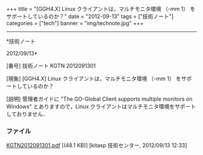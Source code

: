 ﻿+++
title = "[GGH4.X] Linux クライアントは，マルチモニタ環境 （-mm 1） をサポートしているのか？"
date = "2012-09-13"
tags = ["技術ノート"]
categories = ["tech"]
banner = "img/technote.jpg"
+++

-----------------------------------------------------------------------------------------------------------------------------

*技術ノート

2012/09/13*


[番号]
技術ノート KGTN 2012091301

[現象]
[GGH4.X] Linux クライアントは，マルチモニタ環境 （-mm 1）
をサポートしているのか？

[説明]
管理者ガイドに "The GO-Global Client supports multiple monitors on
Windows" とありますので，Linux
クライアントはマルチモニタ環境をサポートしておりません．


### ファイル

 
 


[KGTN2012091301.pdf](http://techreport.kitasp.net/attachments/download/994/KGTN2012091301.pdf)
 [(48.1 KB)] [kitasp 技術センター, 2012/09/13
12:33]


 


 

